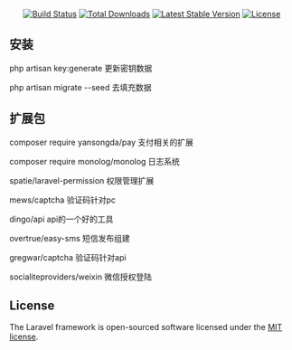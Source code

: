 <p align="center">
<a href="https://travis-ci.org/laravel/framework"><img src="https://travis-ci.org/laravel/framework.svg" alt="Build Status"></a>
<a href="https://packagist.org/packages/laravel/framework"><img src="https://poser.pugx.org/laravel/framework/d/total.svg" alt="Total Downloads"></a>
<a href="https://packagist.org/packages/laravel/framework"><img src="https://poser.pugx.org/laravel/framework/v/stable.svg" alt="Latest Stable Version"></a>
<a href="https://packagist.org/packages/laravel/framework"><img src="https://poser.pugx.org/laravel/framework/license.svg" alt="License"></a>
</p>

## 安装
php artisan key:generate	更新密钥数据

php artisan migrate --seed		去填充数据

## 扩展包
composer require yansongda/pay	支付相关的扩展

composer require monolog/monolog   日志系统

spatie/laravel-permission		权限管理扩展

mews/captcha	验证码针对pc

dingo/api   api的一个好的工具

overtrue/easy-sms 短信发布组建

gregwar/captcha  验证码针对api

socialiteproviders/weixin   微信授权登陆
## License

The Laravel framework is open-sourced software licensed under the [MIT license](https://opensource.org/licenses/MIT).
